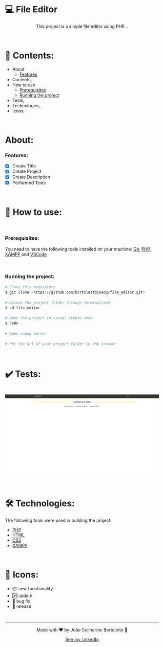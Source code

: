 # 💻 File Editor

<p align="center">This project is a simple file editor using PHP...</p>

<br/>

# 📓 Contents:

- About
    - [Features](#Features)
- Contents,
- How to use
    - [Prerequisites](#Prerequisites)
    - [Running the project](#Running-the-project)
- Tests,
- Technologies,
- Icons.

<br/>

# About:

### Features:

- [x] Create Title
- [x] Create Project
- [x] Create Description
- [x] Performed Tests

<br/>

# 📝 How to use:

<br/>

### Prerequisites:

You need to have the following tools installed on your machine: [Git](https://git-scm.com), [PHP](https://www.php.net/downloads.php), [XAMPP](https://www.apachefriends.org/pt_br/index.html) and [VSCode](https://code.visualstudio.com/)

<br/>

### Running the project:

```bash
# Clone this repository
$ git clone <https://github.com/bortolettojoaog/file_editor.git>

# Access the project folder through terminal/cmd
$ cd file_editor

# Open the project in visual studio code
$ code .

# Open xampp server

# Put the url of your project folder in the browser
```

<br/>

# ✔️ Tests:
<h1 align="center">
    <img alt="Test" title="Test" src="./github/tests.gif" />
</h1>

<br/>

# 🛠️ Technologies:

The following tools were used in building the project:

- [PHP](https://www.php.net/downloads.php)
- [HTML](https://pt.wikipedia.org/wiki/HTML)
- [CSS](https://pt.wikipedia.org/wiki/Cascading_Style_Sheets)
- [XAMPP](https://www.apachefriends.org/pt_br/index.html)

<br/>

# 📁 Icons:

- :package: new functionality
- :up: update
- :bug: bug fix
- :checkered_flag: release

<br/>

---

<p align="center">
    Made with ❤️ by João Guilherme Bortoletto 👋
</p>

<p align="center">
    <a href="https://www.linkedin.com/in/bortolettojoaog/">See my LinkedIn</a>
</a>